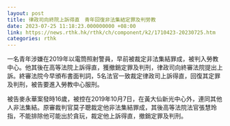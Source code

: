 ```yaml
---
layout: post
title: 律政司向終院上訴得直　青年回復非法集結定罪及判勞教
date: 2023-07-25 11:18:23.000000000 +08:00
link: https://news.rthk.hk/rthk/ch/component/k2/1710423-20230725.htm
categories: rthk
---
```


一名青年涉嫌在2019年以電筒照射警員，早前被裁定非法集結罪成，被判入勞教中心。他其後在高等法院上訴得直，獲撤銷定罪及判刑，律政司向終審法院提出上訴。終審法院今早頒布書面判詞，5名法官一致裁定律政司上訴得直，回復其定罪及判刑，被告要進入勞教中心服刑。

被告麥永華案發時16歲，被控在2019年10月7日，在黃大仙新光中心外，連同其他人非法集結。原審裁判官莫子聰裁定他非法集結罪成，其後高等法院法官張慧玲指，不能排除他可能出於貪玩，裁定他上訴得直，撤銷定罪及判刑。
